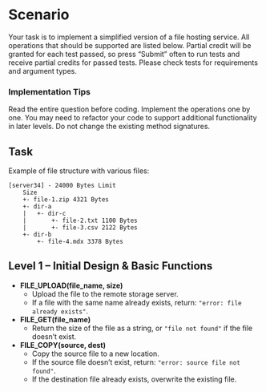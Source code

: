 # Scenario

Your task is to implement a simplified version of a file hosting service.
All operations that should be supported are listed below. Partial credit will be granted for each test passed, so
press “Submit” often to run tests and receive partial credits for passed tests. Please check tests for requirements
and argument types.

### Implementation Tips

Read the entire question before coding. Implement the operations one by one. You may need to refactor your code to
support additional functionality in later levels. Do not change the existing method signatures.

## Task

Example of file structure with various files:

```plaintext
[server34] - 24000 Bytes Limit
    Size
    +- file-1.zip 4321 Bytes
    +- dir-a
    |   +- dir-c
    |       +- file-2.txt 1100 Bytes
    |       +- file-3.csv 2122 Bytes
    +- dir-b
        +- file-4.mdx 3378 Bytes
```

## Level 1 – Initial Design & Basic Functions

- **FILE_UPLOAD(file_name, size)**
  - Upload the file to the remote storage server.
  - If a file with the same name already exists, return: `"error: file already exists"`.
- **FILE_GET(file_name)**
  - Return the size of the file as a string, or `"file not found"` if the file doesn’t exist.
- **FILE_COPY(source, dest)**
  - Copy the source file to a new location.
  - If the source file doesn’t exist, return: `"error: source file not found"`.
  - If the destination file already exists, overwrite the existing file.
